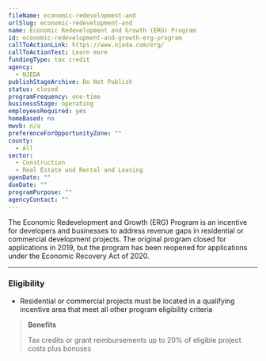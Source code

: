 ```yaml
---
fileName: economic-redevelopment-and
urlSlug: economic-redevelopment-and
name: Economic Redevelopment and Growth (ERG) Program
id: economic-redevelopment-and-growth-erg-program
callToActionLink: https://www.njeda.com/erg/
callToActionText: Learn more
fundingType: tax credit
agency:
  - NJEDA
publishStageArchive: Do Not Publish
status: closed
programFrequency: one-time
businessStage: operating
employeesRequired: yes
homeBased: no
mwvb: n/a
preferenceForOpportunityZone: ""
county:
  - All
sector:
  - Construction
  - Real Estate and Rental and Leasing
openDate: ""
dueDate: ""
programPurpose: ""
agencyContact: ""
---
```


The Economic Redevelopment and Growth (ERG) Program is an incentive for developers and businesses to address revenue gaps in residential or commercial development projects. The original program closed for applications in 2019, but the program has been reopened for applications under the Economic Recovery Act of 2020.

---

### Eligibility

- Residential or commercial projects must be located in a qualifying incentive area that meet all other program eligibility criteria

> **Benefits**
>
> Tax credits or grant reimbursements up to 20% of eligible project costs plus bonuses
